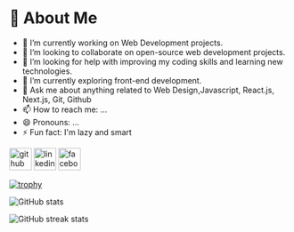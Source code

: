 # 💫 About Me



- 🔭 I’m currently working on Web Development projects.
- 🌱 I’m looking to collaborate on open-source web development projects.
- 👯 I’m looking for help with improving my coding skills and learning new technologies.
- 🤔 I’m currently exploring front-end development.
- 💬 Ask me about anything related to Web Design,Javascript, React.js, Next.js, Git, Github
- 📫 How to reach me: ...
- 😄 Pronouns: ...
- ⚡ Fun fact: I'm lazy and smart



[<img src='https://cdn.jsdelivr.net/npm/simple-icons@3.0.1/icons/github.svg' alt='github' height='40'>](https://github.com/farhan8728)  [<img src='https://cdn.jsdelivr.net/npm/simple-icons@3.0.1/icons/linkedin.svg' alt='linkedin' height='40'>](https://www.linkedin.com/in/https://www.linkedin.com/in/farhan-masuk//)  [<img src='https://cdn.jsdelivr.net/npm/simple-icons@3.0.1/icons/facebook.svg' alt='facebook' height='40'>](https://www.facebook.com/https://www.facebook.com/farhan.masuk.33/)  

[![trophy](https://github-profile-trophy.vercel.app/?username=farhan8728)](https://github.com/ryo-ma/github-profile-trophy)

![GitHub stats](https://github-readme-stats.vercel.app/api?username=farhan8728&show_icons=true&count_private=true)  

![GitHub streak stats](https://streak-stats.demolab.com/?user=farhan8728) 

